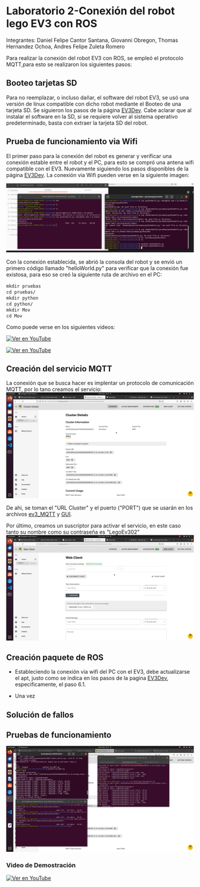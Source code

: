 # Laboratorio 2-Conexión del robot lego EV3 con ROS

Integrantes: Daniel Felipe Cantor Santana, Giovanni Obregon, Thomas Hernandez Ochoa, Andres Felipe Zuleta Romero

Para realizar la conexión del robot EV3 con ROS, se empleó el protocolo MQTT,para esto se realizaron los siguientes pasos:

## Booteo tarjetas SD
Para no reemplazar, o incluso dañar, el software del robot EV3, se usó una versión de linux compatible con dicho robot mediante el Booteo de una tarjeta SD. Se siguieron los pasos de la página [EV3Dev](https://www.ev3dev.org). Cabe aclarar que al instalar el software en la SD, si se requiere volver al sistema operativo predeterminado, basta con extraer la tarjeta SD del robot.

## Prueba de funcionamiento via Wifi
El primer paso para la conexión del robot es generar y verificar una conexión estable entre el robot y el PC, para esto se compró una antena wifi compatible con el EV3. Nuevamente siguiendo los pasos  disponibles de la página [EV3Dev](https://www.ev3dev.org). La conexión via Wifi pueden verse en la siguiente imagen:


![imagen](https://github.com/FRM-2024-1S-Grupo-2/Laboratorio-2-EV3/blob/main/Imagenes/Prueba_Wifi.jpg)


Con la conexión establecida, se abrió la consola del robot y se envió un primero código llamado "helloWorld.py" para verificar que la conexión fue existosa, para eso se creó la siguiente ruta de archivo en el PC:

```cd ~
mkdir pruebas
cd pruebas/
mkdir python
cd python/
mkdir Mov
cd Mov
```


Como puede verse en los siguientes videos:

[![Ver en YouTube](https://img.youtube.com/vi/cxmfSaQ0z-0/maxresdefault.jpg)](https://www.youtube.com/watch?v=cxmfSaQ0z-0)

[![Ver en YouTube](https://img.youtube.com/vi/uahnYYg7ls/maxresdefault.jpg)](https://www.youtube.com/watch?v=uahnYYg7ls)


## Creación del servicio MQTT

La conexión que se busca hacer es implentar un protocolo de comunicación MQTT, por lo tano creamos el servicio:
![imagen](https://github.com/FRM-2024-1S-Grupo-2/Laboratorio-2-EV3/blob/main/Imagenes/Servicio_MQTT.png)

De ahi, se toman el "URL Cluster" y el puerto ("PORT") que se usarán en los archivos [ev3_MQTT](https://github.com/FRM-2024-1S-Grupo-2/Laboratorio-2-EV3/blob/main/Codigos/Archivos_EV3/ev3_MQTT.py) y [GUI](https://github.com/FRM-2024-1S-Grupo-2/Laboratorio-2-EV3/blob/main/Codigos/ArchivosPC/GIU_Control.py).

Por último, creamos un suscriptor para activar el servicio,  en este caso tanto su nombre como su contraseña es "LegoEv302"
![imagen](https://github.com/FRM-2024-1S-Grupo-2/Laboratorio-2-EV3/blob/main/Imagenes/Suscriptor_MQTT.png)

## Creación paquete de ROS
- Estableciendo la conexión via wifi del PC con el EV3, debe actualizarse el apt, justo como se indica en los pasos de 
la pagina [EV3Dev](https://www.ev3dev.org), especificamente, el paso 6.1.

- Una vez 


## Solución de fallos

## Pruebas de funcionamiento

![imagen](https://github.com/FRM-2024-1S-Grupo-2/Laboratorio-2-EV3/blob/main/Imagenes/Ejecucion_en_ROS.png)

### Video de Demostración

[![Ver en YouTube](https://img.youtube.com/vi/jtdHT5IY994/maxresdefault.jpg)](https://www.youtube.com/watch?v=jtdHT5IY994)


